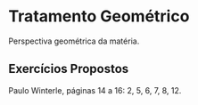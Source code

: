 # Tratamento Geométrico

Perspectiva geométrica da matéria.

## Exercícios Propostos

Paulo Winterle, páginas 14 a 16: 2, 5, 6, 7, 8, 12.

